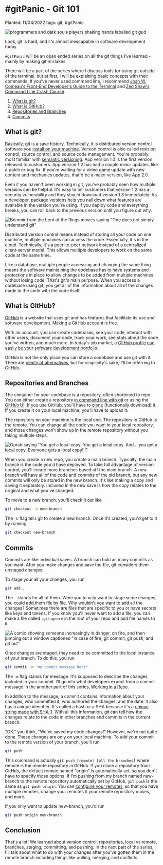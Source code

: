 # #gitPanic - Git 101

Planted: 11/04/2022
tags: git, #gitPanic

![programmers and dark souls players shaking hands labelled git gud](https://images.abbeyperini.com/gitPanic/gud.jpg)

Look, git is hard, and it's almost inescapable in software development today.  

`#gitPanic` will be an open ended series on all the git things I've learned - mainly by making git mistakes.

There will be a part of the series where I discuss tools for using git outside of the terminal, but at first, I will be explaining basic concepts with their commands. If you've never used command line, I recommend [Josh W. Comeau's Front-End Developer's Guide to the Terminal](https://www.joshwcomeau.com/javascript/terminal-for-js-devs/) and [Zed Shaw's Command Line Crash Course](https://learnpythonthehardway.org/python3/appendixa.html).

1. [What is git?](#what-is-git)
2. [What is GitHub?](#what-is-github)
3. [Repositories and Branches](#repositories-and-branches)
4. [Commits](#commits)

## What is git?

Basically, git is a save history. Technically, it is distributed version control software you [install on your machine](https://www.atlassian.com/git/tutorials/install-git). Version control is also called revision control, source control, and source code management. You're probably most familiar with [semantic versioning](https://semver.org/). App version 1.0 is the first version released to customers. App version 1.2 has had a couple minor updates, like a patch or bug fix. If you're waiting for a video game update with new content and mechanics updates, that'd be a major version, like App 2.0.

Even if you haven't been working in git, you've probably seen how multiple versions can be helpful. It's easy to tell customers that version 1.2 has a security vulnerability and they should download version 1.3 immediately. As a developer, package versions help you nail down what features are available in the version you're using. If you deploy code and everything breaks, you can roll back to the previous version until you figure out why.

![Boromir from the Lord of the Rings movies saying "One does not simply understand git"](https://images.abbeyperini.com/gitPanic/understand.jpg)

Distributed version control means instead of storing all your code on one machine, multiple machines can access the code. Essentially, it's in the cloud. Technically, it's a peer-to-peer network instead of a centralized client-server model. This allows multiple developers to work on the same code at the same time.

Like a database, multiple people accessing and changing the same thing means the software maintaining the codebase has to have systems and protections in place to allow changes to be added from multiple machines without losing code. That's git's main purpose. When you access a codebase using git, you get all of the information about all of the changes made to the code with the code itself.

## What is GitHub?

[GitHub](github.com) is a website that uses git and has features that facilitate its use and software development. [Making a GitHub account](https://github.com/join) is free.

With an account, you can create codebases, see your code, interact with other users, document your code, track your work, see stats about the code you've written, and much more. In today's job market, a [GitHub profile](https://github.com/abhisheknaiidu/awesome-github-profile-readme) [can easily be your software development portfolio](/blog.html?blog=gitPanic-7).

GitHub is not the only place you can store a codebase and use git with it. There are [plenty of alternatives](https://www.guru99.com/github-alternative.html), but for simplicity's sake, I'll be referring to GitHub.

## Repositories and Branches

The container for your codebase is a repository, often shortened to repo. You can either create a repository [in command line with git](https://www.atlassian.com/git/tutorials/setting-up-a-repository) or using the [GitHub UI](https://docs.github.com/en/repositories/creating-and-managing-repositories/creating-a-new-repository). If you use GitHub, you'll have to [clone](https://docs.github.com/en/repositories/creating-and-managing-repositories/cloning-a-repository) (functionally download) it. If you create it on your local machine, you'll have to upload it.

The repository on your machine is the local one. The repository in GitHub is the remote. You can change all the code you want in your local repository, and those changes won't show up in the remote repository without you taking multiple steps.

![Oprah saying "You get a local copy. You get a local copy. And... you get a local copy. Everyone gets a local copy!!!"](https://images.abbeyperini.com/gitPanic/local.jpg)

When you create a new repo, you create a main branch. Typically, the main branch is the code you'd have deployed. To take full advantage of version control, you'll create more branches based off the main branch. A new branch will have all of the code and commits of the old branch, but any new commits will only be stored in the new branch. It's like making a copy and saving it separately. Included in the new save is how the copy relates to the original and what you've changed.

To move to a new branch, you'll check it out like

```bash
git checkout -b new-branch
```

The `-b` flag tells git to create a new branch. Once it's created, you'd get to it by running

```bash
git checkout new-branch
```

## Commits

Commits are like individual saves. A branch can hold as many commits as you want. After you make changes and save the file, git considers them unstaged changes.

To stage your all your changes, you run

```bash
git add .
```

The `.` stands for all of them. Were you to only want to stage some changes, you could add them file by file. Why wouldn't you want to add all the changes? Sometimes there are files that are specific to you or have secrets like keys and tokens. If you know you'll never want to add a file, you can make a file called `.gitignore` in the root of your repo and add file names to it.

![A comic showing someone increasingly in danger, on fire, and then jumping out a window captioned "In case of fire, git commit, git push, and git out"](https://images.abbeyperini.com/gitPanic/fire.jpg)

Once changes are staged, they need to be committed to the local instance of your branch. To do this, you run

```bash
git commit -m "my commit message here"
```

The `-m` flag stands for message. It's supposed to describe the changes included in your commit. I'll go into what developers expect from a commit message in the another part of this series, [Working in a Repo](/blog.html?blog=gitPanic-3).

In addition to the message, a commit contains information about your changes, who committed it, who authored the changes, and the date. It also has a unique identifier. It's called a hash or a SHA because it's a [unique string made with SHA-1](https://blog.thoughtram.io/git/2014/11/18/the-anatomy-of-a-git-commit.html). With all this information, git can tell how the changes relate to the code in other branches and commits in the current branch.

"OK," you think, "We've saved my code changes!" However, we're not quite done. These changes are only on your local machine. To add your commit to the remote version of your branch, you'll run

```bash
git push
```

This command is actually `git push [remote] [all the branches]` where remote is the remote repository in GitHub. If you clone a repository from GitHub, the default remote named "origin" is automatically set, so you don't have to specify those options. If I'm pushing from my branch named new-branch to the remote repository automatically set by GitHub, `git push` is the same as `git push origin`. You can [configure your remotes](https://www.atlassian.com/git/tutorials/syncing), so that you have multiple remotes, change your remotes if your remote repository moves, and more.

If you only want to update new-branch, you'd run

```bash
git push origin new-branch
```

## Conclusion

That's a lot! We learned about version control, repositories, local vs remote, branches, staging, committing, and pushing. In the next part of the series, I'll talk about what to do with your changes after you've gotten them in the remote branch including things like pulling, merging, and conflicts.
